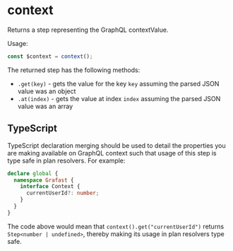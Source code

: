 # context

Returns a step representing the GraphQL contextValue.

Usage:

```ts
const $context = context();
```

The returned step has the following methods:

- `.get(key)` - gets the value for the key `key` assuming the parsed JSON value
  was an object
- `.at(index)` - gets the value at index `index` assuming the parsed JSON value
  was an array

## TypeScript

TypeScript declaration merging should be used to detail the properties you are
making available on GraphQL context such that usage of this step is type safe in
plan resolvers. For example:

```ts
declare global {
  namespace Grafast {
    interface Context {
      currentUserId?: number;
    }
  }
}
```

The code above would mean that `context().get("currentUserId")` returns
`Step<number | undefined>`, thereby making its usage in plan resolvers type
safe.
